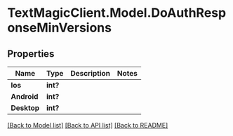# TextMagicClient.Model.DoAuthResponseMinVersions
## Properties

Name | Type | Description | Notes
------------ | ------------- | ------------- | -------------
**Ios** | **int?** |  | 
**Android** | **int?** |  | 
**Desktop** | **int?** |  | 

[[Back to Model list]](../README.md#documentation-for-models) [[Back to API list]](../README.md#documentation-for-api-endpoints) [[Back to README]](../README.md)

